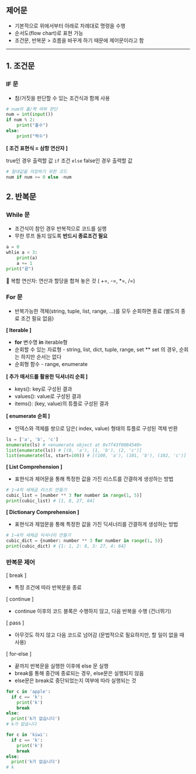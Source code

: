 ## 제어문
- 기본적으로 위에서부터 아래로 차례대로 명령을 수행
- 순서도(flow chart)로 표현 가능
- 조건문, 반복문 > 흐름을 바꾸게 하기 때문에 제어문이라고 함
---
## 1. 조건문 
### IF 문

- 참/거짓을 판단할 수 있는 조건식과 함께 사용

```python
# num의 홀/짝 여부 판단
num = int(input())
if num % 2:
    print("홀수")
else:
    print("짝수")
```

**[ 조건 표현식 = 삼항 연산자 ]**

true인 경우 출력할 값 `if` 조건 `else` false인 경우 출력할 값

```python
# 절대값을 저장하기 위한 코드
num if num >= 0 else -num
```
## 2. 반복문

### While 문
- 조건식이 참인 경우 반복적으로 코드를 실행
- 무한 루프 돌지 않도록 **반드시 종료조건 필요**
```python
a = 0
whlie a < 3:
    print(a)
    a += 1
print("끝")
```
🔸 복합 연산자: 연산과 할당을 합쳐 놓은 것 ( +=, -=, *=, /=)

### For 문

- 반복가능한 객체(string, tuple, list, range, …)를 모두 순회하면 종료 (별도의 종료 조건 필요 없음)
    
**[ Iterable ]**     
- **for** 변수명 **in** iterable형
- 순회할 수 있는 자료형 - string, list, dict, tuple, range, set
       ** set 의 경우, 순회는 하지만 순서는 없다
- 순회형 함수 - range, enumerate

**[ 추가 매서드를 활용한 딕셔너리 순회 ]** 

- keys(): key로 구성된 결과
- values(): value로 구성된 결과
- items(): (key, value)의 튜플로 구성된 결과

**[ enumerate 순회 ]**

- 인덱스와 객체를 쌍으로 담은( index, value) 형태의 튜플로 구성된 객체 반환
```python
ls = ['a', 'b', 'c']
enumerate(ls) # <enumerate object at 0x7f43f0084540>
list(enumerate(ls)) # [(0, 'a'), (1, 'b'), (2, 'c')]
list(enumerate(ls, start=100)) # [(100, 'a'), (101, 'b'), (102, 'c')]
```
**[ List Comprehension ]**

- 표현식과 제어문을 통해 특정한 값을 가진 리스트를 간결하게 생성하는 방법
```python
# 1~4의 세제곱 리스트 만들기
cubic_list = [number ** 3 for number in range(1, 5)]
print(cubic_list) # [1, 8, 27, 64]
```

**[ Dictionary Comprehension ]**

- 표현식과 제엄문을 통해 특정한 값을 가진 딕셔너리를 간결하게 생성하는 방법
```python
# 1~4의 세제곱 딕셔너리 만들기
cubic_dict = {number: number ** 3 for number in range(1, 5)}
print(cubic_dict) # {1: 1, 2: 8, 3: 27, 4: 64}
```

### 반복문 제어

[ break ] 

- 특정 조건에 따라 반복문을 종료

[ continue ]

- continue 이후의 코드 블록은 수행하지 않고, 다음 반복을 수행 (건너뛰기)

[ pass ]

- 아무것도 하지 않고 다음 코드로 넘어감 (문법적으로 필요하지만, 할 일이 없을 때 사용)

[ for-else ] 

- 끝까지 반복문을 실행한 이후에 else 문 실행
- break를 통해 중간에 종료되는 경우, else문은 실행되지 않음
- else문은 break로 중단되었는지 여부에 따라 실행되는 것
```python
for c in 'apple':
  if c == 'k':
    print('k')
    break
else:
  print('k가 없습니다') 
# k가 없습니다

for c in 'kiwi':
  if c == 'k':
    print('k')
    break
else:
  print('k가 없습니다')
# k
```

